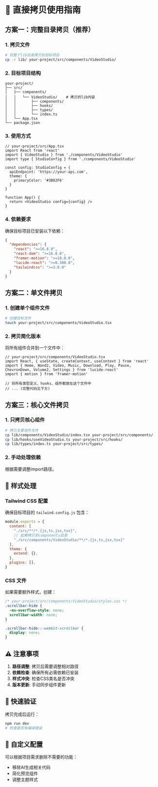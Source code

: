 # 🎯 直接拷贝使用指南

## 方案一：完整目录拷贝（推荐）

### 1. 拷贝文件
```bash
# 将整个lib目录拷贝到目标项目
cp -r lib/ your-project/src/components/VideoStudio/
```

### 2. 目标项目结构
```
your-project/
├── src/
│   ├── components/
│   │   └── VideoStudio/    # 拷贝的lib内容
│   │       ├── components/
│   │       ├── hooks/
│   │       ├── types/
│   │       └── index.ts
│   └── App.tsx
└── package.json
```

### 3. 使用方式
```tsx
// your-project/src/App.tsx
import React from 'react'
import { VideoStudio } from './components/VideoStudio'
import type { StudioConfig } from './components/VideoStudio'

const config: StudioConfig = {
  apiEndpoint: 'https://your-api.com',
  theme: {
    primaryColor: '#3B82F6'
  }
}

function App() {
  return <VideoStudio config={config} />
}
```

### 4. 依赖要求
确保目标项目已安装以下依赖：
```json
{
  "dependencies": {
    "react": ">=16.8.0",
    "react-dom": ">=16.8.0",
    "framer-motion": ">=10.0.0",
    "lucide-react": ">=0.300.0",
    "tailwindcss": ">=3.0.0"
  }
}
```

## 方案二：单文件拷贝

### 1. 创建单个组件文件
```bash
# 创建目标文件
touch your-project/src/components/VideoStudio.tsx
```

### 2. 拷贝简化版本
将所有组件合并到一个文件中：

```tsx
// your-project/src/components/VideoStudio.tsx
import React, { useState, createContext, useContext } from 'react'
import { Home, Wand2, Video, Music, Download, Play, Pause, ChevronDown, Volume2, Settings } from 'lucide-react'
import { motion } from 'framer-motion'

// 将所有类型定义、hooks、组件都放在这个文件中
// ... (完整代码见下方)
```

## 方案三：核心文件拷贝

### 1. 只拷贝核心组件
```bash
# 拷贝主要组件文件
cp lib/components/VideoStudio/index.tsx your-project/src/components/
cp lib/hooks/useVideoStudio.ts your-project/src/hooks/
cp lib/types/index.ts your-project/src/types/
```

### 2. 手动处理依赖
根据需要调整import路径。

## 🔧 样式处理

### Tailwind CSS 配置
确保目标项目的 `tailwind.config.js` 包含：

```javascript
module.exports = {
  content: [
    "./src/**/*.{js,ts,jsx,tsx}",
    // 如果拷贝到components目录
    "./src/components/VideoStudio/**/*.{js,ts,jsx,tsx}"
  ],
  theme: {
    extend: {},
  },
  plugins: [],
}
```

### CSS 文件
如果需要额外样式，创建：
```css
/* your-project/src/components/VideoStudio/styles.css */
.scrollbar-hide {
  -ms-overflow-style: none;
  scrollbar-width: none;
}

.scrollbar-hide::-webkit-scrollbar {
  display: none;
}
```

## ⚠️ 注意事项

1. **路径调整**: 拷贝后需要调整相对路径
2. **依赖检查**: 确保所有必需依赖已安装
3. **样式冲突**: 检查CSS类名是否冲突
4. **版本更新**: 手动同步组件更新

## 🚀 快速验证

拷贝完成后运行：
```bash
npm run dev
# 检查是否有编译错误
```

## 📝 自定义配置

可以根据项目需求删除不需要的功能：
- 移除AI生成相关代码
- 简化预览组件
- 调整主题样式